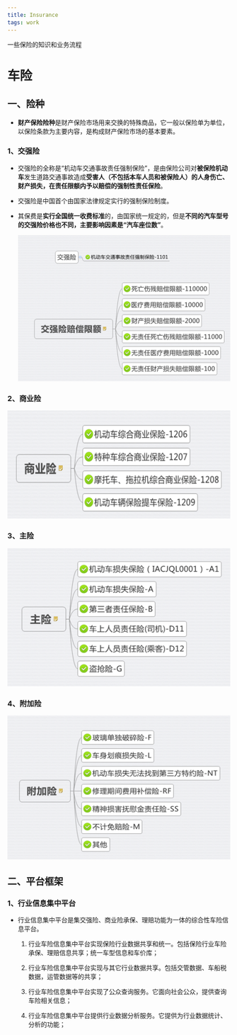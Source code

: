 ```yaml
---
title: Insurance
tags: work
---
```


一些保险的知识和业务流程

<!-- more -->

# 车险

## 一、险种

- **财产保险险种**是财产保险市场用来交换的特殊商品，它一般以保险单为单位，以保险条款为主要内容，是构成财产保险市场的基本要素。

### 1、交强险

- 交强险的全称是“机动车交通事故责任强制保险”，是由保险公司对**被保险机动车**发生道路交通事故造成**受害人（不包括本车人员和被保险人）**的人身伤亡、财产损失，在责任限额内予以赔偿的**强制性责任保险**。

- 交强险是中国首个由国家法律规定实行的强制保险制度。

- 其保费是**实行全国统一收费标准**的，由国家统一规定的，但是**不同的汽车型号的交强险价格也不同，主要影响因素是“汽车座位数”**。

  ![交强险的赔偿限额](https://raw.githubusercontent.com/920408194/pic/master/img/%E4%BA%A4%E5%BC%BA%E9%99%A9%E7%9A%84%E8%B5%94%E5%81%BF%E9%99%90%E9%A2%9D.png)

### 2、商业险

![image-20200615142954376](https://raw.githubusercontent.com/920408194/pic/master/img/%E5%95%86%E4%B8%9A%E9%99%A9.png)

### 3、主险

![image-20200615143040694](https://raw.githubusercontent.com/920408194/pic/master/img/%E4%B8%BB%E9%99%A9.png)

### 4、附加险

![image-20200615143114621](https://raw.githubusercontent.com/920408194/pic/master/img/%E9%99%84%E5%8A%A0%E9%99%A9.png)

## 二、平台框架

### 1、行业信息集中平台

-  行业信息集中平台是集交强险、商业险承保、理赔功能为一体的综合性车险信息平台。

   1. 行业车险信息集中平台实现保险行业数据共享和统一。包括保险行业车险承保、理赔信息共享；统一车型信息和车价库；

   2. 行业车险信息集中平台实现与其它行业数据共享。包括交管数据、车船税数据，运管数据等的共享；

   3. 行业车险信息集中平台实现了公众查询服务。它面向社会公众，提供查询车险相关信息；

   4. 行业车险信息集中平台提供行业数据分析服务。它提供为行业数据统计、分析的功能；
